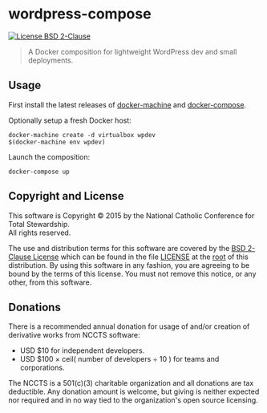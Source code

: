 wordpress-compose
=================

[![License BSD 2-Clause](https://img.shields.io/badge/license-BSD-brightgreen.svg?style=flat)](http://opensource.org/licenses/BSD-2-Clause)

> A Docker composition for lightweight WordPress dev and small deployments.

## Usage

First install the latest releases of [docker-machine](https://github.com/docker/machine/tags) and [docker-compose](https://github.com/docker/fig/tags).

Optionally setup a fresh Docker host:

```shell
docker-machine create -d virtualbox wpdev
$(docker-machine env wpdev)
```

Launch the composition:

```shell
docker-compose up
```

## Copyright and License

This software is Copyright &copy; 2015 by the National Catholic Conference for Total Stewardship.<br>All rights reserved.

The use and distribution terms for this software are covered by the [BSD 2-Clause License](http://opensource.org/licenses/BSD-2-Clause) which can be found in the file [LICENSE](https://raw.githubusercontent.com/NCCTS/wordpress-compose/master/LICENSE) at the [root](https://github.com/NCCTS/wordpress-compose/tree/master) of this distribution. By using this software in any fashion, you are agreeing to be bound by the terms of this license. You must not remove this notice, or any other, from this software.

## Donations

There is a recommended annual donation for usage of and/or creation of derivative works from NCCTS software:

* USD &#36;10 for independent developers.
* USD &#36;100 &#215; ceil&#40; number of developers &#247; 10 &#41; for teams and corporations.

The NCCTS is a 501(c)(3) charitable organization and all donations are tax deductible. Any donation amount is welcome, but giving is neither expected nor required and in no way tied to the organization's open source licensing.
